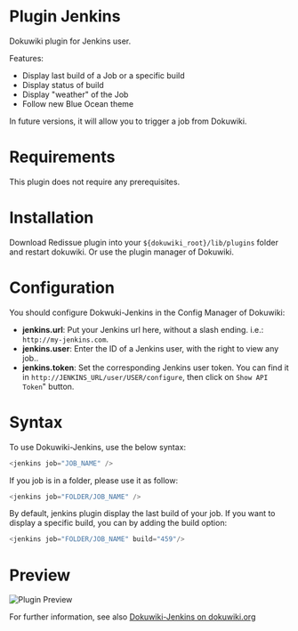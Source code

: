 # Plugin Jenkins


Dokuwiki plugin for Jenkins user.

Features:
  * Display last build of a Job or a specific build
  * Display status of build
  * Display "weather" of the Job
  * Follow new Blue Ocean theme

In future versions, it will allow you to trigger a job from Dokuwiki.

# Requirements

This plugin does not require any prerequisites.

# Installation

Download Redissue plugin into your `${dokuwiki_root}/lib/plugins` folder and restart dokuwiki. Or use the plugin manager of Dokuwiki.

# Configuration

You should configure Dokwuki-Jenkins in the Config Manager of Dokuwiki:

* **jenkins.url**: Put your Jenkins url here, without a slash ending. i.e.: `http://my-jenkins.com`.
* **jenkins.user**: Enter the ID of a Jenkins user, with the right to view any job..
* **jenkins.token**: Set the corresponding Jenkins user token. You can find it in `http://JENKINS_URL/user/USER/configure`, then click on `Show API Token`" button.

# Syntax

To use Dokuwiki-Jenkins, use the below syntax:

```php
<jenkins job="JOB_NAME" />
```

If you job is in a folder, please use it as follow:

```php
<jenkins job="FOLDER/JOB_NAME" />
```

By default, jenkins plugin display the last build of your job. If you want to display a specific build, you can by adding the build option:

```php
<jenkins job="FOLDER/JOB_NAME" build="459"/>
```

# Preview

![Plugin Preview](https://s1.postimg.org/olp2xm0f3/jenkins_preview.png)

For further information, see also [Dokuwiki-Jenkins on dokuwiki.org](https://www.dokuwiki.org/plugin:jenkins)
